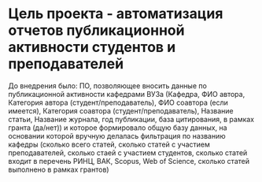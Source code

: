 # Цель проекта - автоматизация отчетов публикационной активности студентов и преподавателей
<p>До внедрения было: ПО, позволяющее вносить данные по публикационной активности кафедрами ВУЗа (Кафедра, ФИО автора, Категория автора (студент/преподаватель), ФИО соавтора (если имеется), Категория соавтора (студент/преподаватель), Название статьи, Название журнала, год публикации, база цитирования, в рамках гранта (да/нет)) и которое формировало общую базу данных, на основании которой вручную делалась фильтрация по названию кафедры (сколько всего статей, сколько статей с участием преподавателей, сколько стаей с участием студентов, сколько статей входит в перечень РИНЦ, ВАК, Scopus, Web of Science, сколько статей выполнено в рамках грантов)
